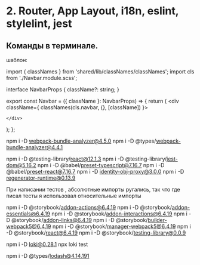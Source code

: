 # 2. Router, App Layout, i18n, eslint, stylelint, jest
## Команды в терминале.
шаблон:

import { classNames } from 'shared/lib/classNames/classNames';
import cls from './Navbar.module.scss';

interface NavbarProps {
  className?: string;
}

export const Navbar = ({ className }: NavbarProps) => {
  return (
    <div className={ classNames(cls.navbar, {}, [className]) }>
      
    </div>
  );
};

npm i -D webpack-bundle-analyzer@4.5.0
npm i -D @types/webpack-bundle-analyzer@4.4.1

npm i -D @testing-library/react@12.1.3
npm i -D @testing-library/jest-dom@5.16.2
npm i -D @babel/preset-typescript@7.16.7
npm i -D @babel/preset-react@7.16.7
npm i -D identity-obj-proxy@3.0.0
npm i -D regenerator-runtime@0.13.9

При написании тестов , абсолютные импорты ругались, так что где писал тесты я использовал относительные 
импорты

npm i -D @storybook/addon-actions@6.4.19
npm i -D @storybook/addon-essentials@6.4.19
npm i -D @storybook/addon-interactions@6.4.19
npm i -D @storybook/addon-links@6.4.19
npm i -D @storybook/builder-webpack5@6.4.19
npm i -D @storybook/manager-webpack5@6.4.19
npm i -D @storybook/react@6.4.19
npm i -D @storybook/testing-library@0.0.9


npm i -D loki@0.28.1
npx loki test

npm i -D @types/lodash@4.14.191
